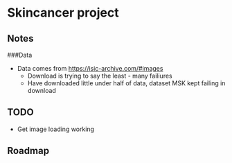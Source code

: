 # Skincancer project

## Notes
###Data
* Data comes from https://isic-archive.com/#images
    * Download is trying to say the least - many failiures
    * Have downloaded little under half of data, dataset MSK kept failing in download

## TODO
* Get image loading working

## Roadmap

